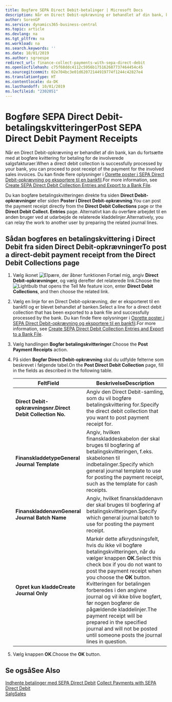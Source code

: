 ```yaml
---
title: Bogføre SEPA Direct Debit-betalinger | Microsoft Docs
description: Når en Direct Debit-opkrævning er behandlet af din bank, kan du fortsætte med at bogføre kvittering for betaling for de involverede salgsfakturaer.
author: SorenGP
ms.service: dynamics365-business-central
ms.topic: article
ms.devlang: na
ms.tgt_pltfrm: na
ms.workload: na
ms.search.keywords: ''
ms.date: 10/01/2019
ms.author: sgroespe
redirect_url: finance-collect-payments-with-sepa-direct-debit
ms.openlocfilehash: c75f68ddc4112c5956b175162687737464454c45
ms.sourcegitcommit: 02e704bc3e01d62072144919774f1244c42827e4
ms.translationtype: HT
ms.contentlocale: da-DK
ms.lasthandoff: 10/01/2019
ms.locfileid: "2302051"
---
```

# <a name="post-sepa-direct-debit-payment-receipts"></a><span data-ttu-id="a77d3-103">Bogføre SEPA Direct Debit-betalingskvitteringer</span><span class="sxs-lookup"><span data-stu-id="a77d3-103">Post SEPA Direct Debit Payment Receipts</span></span>
<span data-ttu-id="a77d3-104">Når en Direct Debit-opkrævning er behandlet af din bank, kan du fortsætte med at bogføre kvittering for betaling for de involverede salgsfakturaer.</span><span class="sxs-lookup"><span data-stu-id="a77d3-104">When a direct debit collection is successfully processed by your bank, you can proceed to post receipt of the payment for the involved sales invoices.</span></span> <span data-ttu-id="a77d3-105">Du kan finde flere oplysninger i [Oprette poster i SEPA Direct Debit-opkrævning og eksportere til en bankfil](finance-how-create-sepa-direct-debit-collection-entries-export-bank-file.md).</span><span class="sxs-lookup"><span data-stu-id="a77d3-105">For more information, see [Create SEPA Direct Debit Collection Entries and Export to a Bank File](finance-how-create-sepa-direct-debit-collection-entries-export-bank-file.md).</span></span>  

<span data-ttu-id="a77d3-106">Du kan bogføre betalingskvitteringen direkte fra siden **Direct Debit-opkrævninger** eller siden **Poster i Direct Debit-opkrævning**.</span><span class="sxs-lookup"><span data-stu-id="a77d3-106">You can post the payment receipt directly from the **Direct Debit Collections** page or the **Direct Debit Collect. Entries** page.</span></span> <span data-ttu-id="a77d3-107">Alternativt kan du overføre arbejdet til en anden bruger ved at udarbejde de relaterede kladdelinjer.</span><span class="sxs-lookup"><span data-stu-id="a77d3-107">Alternatively, you can relay the work to another user by preparing the related journal lines.</span></span>  

## <a name="to-post-a-direct-debit-payment-receipt-from-the-direct-debit-collections-page"></a><span data-ttu-id="a77d3-108">Sådan bogføres en betalingskvittering i Direct Debit fra siden Direct Debit-opkrævninger</span><span class="sxs-lookup"><span data-stu-id="a77d3-108">To post a direct-debit payment receipt from the Direct Debit Collections page</span></span>  
1. <span data-ttu-id="a77d3-109">Vælg ikonet ![Elpære, der åbner funktionen Fortæl mig](media/ui-search/search_small.png "Fortæl mig, hvad du vil foretage dig"), angiv **Direct Debit-opkrævninger**, og vælg derefter det relaterede link.</span><span class="sxs-lookup"><span data-stu-id="a77d3-109">Choose the ![Lightbulb that opens the Tell Me feature](media/ui-search/search_small.png "Tell me what you want to do") icon, enter **Direct Debit Collections**, and then choose the related link.</span></span>  
2. <span data-ttu-id="a77d3-110">Vælg en linje for en Direct Debit-opkrævning, der er eksporteret til en bankfil og er blevet behandlet af banken.</span><span class="sxs-lookup"><span data-stu-id="a77d3-110">Select a line for a direct debit collection that has been exported to a bank file and successfully processed by the bank.</span></span> <span data-ttu-id="a77d3-111">Du kan finde flere oplysninger i [Oprette poster i SEPA Direct Debit-opkrævning og eksportere til en bankfil](finance-how-create-sepa-direct-debit-collection-entries-export-bank-file.md).</span><span class="sxs-lookup"><span data-stu-id="a77d3-111">For more information, see [Create SEPA Direct Debit Collection Entries and Export to a Bank File](finance-how-create-sepa-direct-debit-collection-entries-export-bank-file.md).</span></span>  
3. <span data-ttu-id="a77d3-112">Vælg handlingen **Bogfør betalingskvitteringer**.</span><span class="sxs-lookup"><span data-stu-id="a77d3-112">Choose the **Post Payment Receipts** action.</span></span>  
4. <span data-ttu-id="a77d3-113">På siden **Bogfør Direct Debit-opkrævning** skal du udfylde felterne som beskrevet i følgende tabel.</span><span class="sxs-lookup"><span data-stu-id="a77d3-113">On the **Post Direct Debit Collection** page, fill in the fields as described in the following table.</span></span>  

    |<span data-ttu-id="a77d3-114">Felt</span><span class="sxs-lookup"><span data-stu-id="a77d3-114">Field</span></span>|<span data-ttu-id="a77d3-115">Beskrivelse</span><span class="sxs-lookup"><span data-stu-id="a77d3-115">Description</span></span>|  
    |---------------------------------|---------------------------------------|  
    |<span data-ttu-id="a77d3-116">**Direct Debit-opkrævningsnr.**</span><span class="sxs-lookup"><span data-stu-id="a77d3-116">**Direct Debit Collection No.**</span></span>|<span data-ttu-id="a77d3-117">Angiv den Direct Debit-samling, som du vil bogføre betalingskvittering for.</span><span class="sxs-lookup"><span data-stu-id="a77d3-117">Specify the direct debit collection that you want to post payment receipt for.</span></span>|  
    |<span data-ttu-id="a77d3-118">**Finanskladdetype**</span><span class="sxs-lookup"><span data-stu-id="a77d3-118">**General Journal Template**</span></span>|<span data-ttu-id="a77d3-119">Angiv, hvilken finanskladdeskabelon der skal bruges til bogføring af betalingskvitteringen, f.eks. skabelonen til indbetalinger.</span><span class="sxs-lookup"><span data-stu-id="a77d3-119">Specify which general journal template to use for posting the payment receipt, such as the template for cash receipts.</span></span>|  
    |<span data-ttu-id="a77d3-120">**Finanskladdenavn**</span><span class="sxs-lookup"><span data-stu-id="a77d3-120">**General Journal Batch Name**</span></span>|<span data-ttu-id="a77d3-121">Angiv, hvilket finanskladdenavn der skal bruges til bogføring af betalingskvitteringen.</span><span class="sxs-lookup"><span data-stu-id="a77d3-121">Specify which general journal batch to use for posting the payment receipt.</span></span>|  
    |<span data-ttu-id="a77d3-122">**Opret kun kladde**</span><span class="sxs-lookup"><span data-stu-id="a77d3-122">**Create Journal Only**</span></span>|<span data-ttu-id="a77d3-123">Markér dette afkrydsningsfelt, hvis du ikke vil bogføre betalingskvitteringen, når du vælger knappen **OK**.</span><span class="sxs-lookup"><span data-stu-id="a77d3-123">Select this check box if you do not want to post the payment receipt when you choose the **OK** button.</span></span> <span data-ttu-id="a77d3-124">Kvitteringen for betalingen forberedes i den angivne journal og vil ikke blive bogført, før nogen bogfører de pågældende kladdelinjer.</span><span class="sxs-lookup"><span data-stu-id="a77d3-124">The payment receipt will be prepared in the specified journal and will not be posted until someone posts the journal lines in question.</span></span>|  

5. <span data-ttu-id="a77d3-125">Vælg knappen **OK**.</span><span class="sxs-lookup"><span data-stu-id="a77d3-125">Choose the **OK** button.</span></span>  

## <a name="see-also"></a><span data-ttu-id="a77d3-126">Se også</span><span class="sxs-lookup"><span data-stu-id="a77d3-126">See Also</span></span>  
 <span data-ttu-id="a77d3-127">[Indhente betalinger med SEPA Direct Debit](finance-collect-payments-with-sepa-direct-debit.md) </span><span class="sxs-lookup"><span data-stu-id="a77d3-127">[Collect Payments with SEPA Direct Debit](finance-collect-payments-with-sepa-direct-debit.md) </span></span>  
 [<span data-ttu-id="a77d3-128">Salg</span><span class="sxs-lookup"><span data-stu-id="a77d3-128">Sales</span></span>](sales-manage-sales.md)

